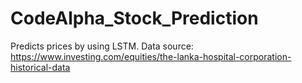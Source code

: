 # CodeAlpha_Stock_Prediction
Predicts prices by using LSTM.
Data source: https://www.investing.com/equities/the-lanka-hospital-corporation-historical-data

